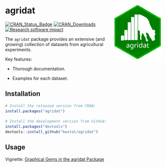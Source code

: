# agridat <img src="figure/agridat_logo_150.png" align="right" />

[![CRAN_Status_Badge](http://www.r-pkg.org/badges/version/agridat)](https://cran.r-project.org/package=agridat)
[![CRAN_Downloads](https://cranlogs.r-pkg.org/badges/agridat)](https://cranlogs.r-pkg.org/badges/agridat)
[![Research software impact](http://depsy.org/api/package/cran/agridat/badge.svg)](http://depsy.org/package/r/agridat)

The `agridat` package provides an extensive (and growing) collection of datasets from agricultural experiments.

Key features:

* Thorough documentation.

* Examples for each dataset.

## Installation

```R
# Install the released version from CRAN:
install.packages("agridat")

# Install the development version from GitHub:
install.packages("devtools")
devtools::install_github("kwstat/agridat")
```
## Usage

Vignette:
[Graphical Gems in the agridat Package](https://rawgit.com/kwstat/agridat/master/vignettes/agridat_examples.html)
